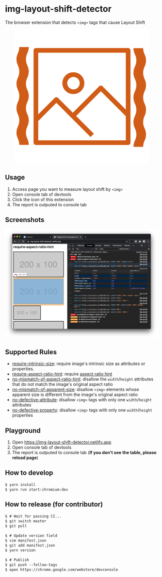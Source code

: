 # img-layout-shift-detector

The browser extension that detects `<img>` tags that cause Layout Shift

<div align="center">

![Logo](./static/icon.svg?raw=true)

</div>

## Usage

1. Access page you want to measure layout shift by `<img>`
1. Open console tab of devtools
1. Click the icon of this extension
1. The report is outputed to console tab

## Screenshots

<div align="center">

![Screenshot](./static/screenshot.png?raw=true)

</div>

## Supported Rules

- [require-intrinsic-size](https://github.com/mizdra/img-layout-shift-detector/blob/master/docs/require-intrinsic-size.md): require image's intrinsic size as attributes or properties.
- [require-aspect-ratio-hint](https://github.com/mizdra/img-layout-shift-detector/blob/master/docs/require-aspect-ratio-hint.md): require [aspect ratio hint](https://developer.mozilla.org/en-US/docs/Web/Media/images/aspect_ratio_mapping)
- [no-mismatch-of-aspect-ratio-hint](https://github.com/mizdra/img-layout-shift-detector/blob/master/docs/no-mismatch-of-aspect-ratio-hint.md): disallow the `width`/`height` attributes that do not match the image's original aspect ratio
- [no-mismatch-of-apparent-size](https://github.com/mizdra/img-layout-shift-detector/blob/master/docs/no-mismatch-of-apparent-size.md): disallow `<img>` elements whose apparent size is different from the image's original aspect ratio
- [no-defective-attribute](https://github.com/mizdra/img-layout-shift-detector/blob/master/docs/no-defective-attribute.md): disallow `<img>` tags with only one `width`/`height` attributes
- [no-defective-property](https://github.com/mizdra/img-layout-shift-detector/blob/master/docs/no-defective-property.md): disallow `<img>` tags with only one `width`/`height` properties

## Playground

1. Open https://img-layout-shift-detector.netlify.app
1. Open console tab of devtools
1. The report is outputed to console tab (**If you don't see the table, please reload page**)

## How to develop

```console
$ yarn install
$ yarn run start:chromium:dev
```

## How to release (for contributor)

```console
$ # Wait for passing CI...
$ git switch master
$ git pull

$ # Update version field
$ vim manifest.json
$ git add manifest.json
$ yarn version

$ # Publish
$ git push --follow-tags
$ open https://chrome.google.com/webstore/devconsole
```
